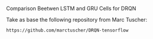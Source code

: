 Comparison Beetwen LSTM and GRU Cells for DRQN

Take as base the following repository from Marc Tuscher:

`https://github.com/marctuscher/DRQN-tensorflow`




